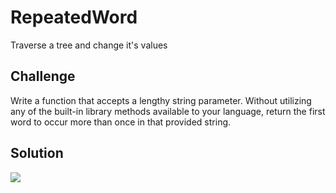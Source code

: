 # RepeatedWord
Traverse a tree and change it's values

## Challenge
Write a function that accepts a lengthy string parameter.
Without utilizing any of the built-in library methods available to your language, return the first word to occur more than once in that provided string.

## Solution
<img src=https://raw.githubusercontent.com/DevinTyler26/data-structures-and-algorithms/master/assests/repeated_word.HEIC>
